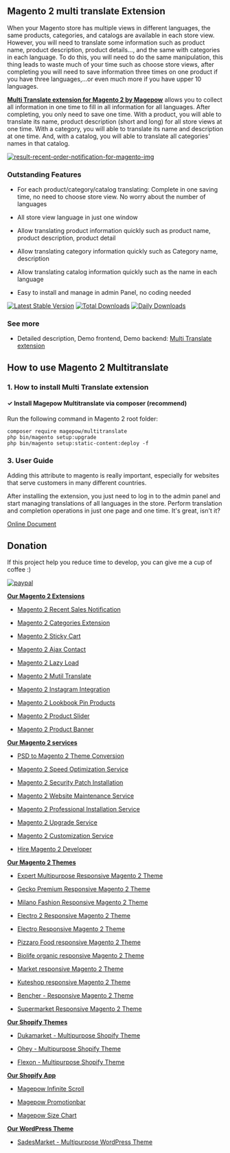## Magento 2 multi translate Extension

When your Magento store has multiple views in different languages, the same products, categories, and catalogs are available in each store view. However, you will need to translate some information such as product name, product description, product details..., and the same with categories in each language. To do this, you will need to do the same manipulation, this thing leads to waste much of your time such as choose store views, after completing you will need to save information three times on one product if you have three languages,...or even much more if you have upper 10 languages.

[**Multi Translate extension for Magento 2 by Magepow**](https://magepow.com/magento-2-multi-translate.html) allows you to collect all information in one time to fill in all information for all languages. After completing, you only need to save one time. With a product, you will able to translate its name, product description (short and long) for all store views at one time. With a category, you will able to translate its name and description at one time. And, with a catalog, you will able to translate all categories' names in that catalog.

[![result-recent-order-notification-for-magento-img](
https://github.com/magepow/magento-2-multiple-translate/blob/master/magento-2-multitranslate.png)](https://magepow.com/magento-2-multi-translate.html)

### Outstanding Features

- For each product/category/catalog translating: Complete in one saving time, no need to choose store view. No worry about the number of languages

- All store view language in just one window

- Allow translating product information quickly such as product name, product description, product detail

- Allow translating category information quickly such as Category name, description

- Allow translating catalog information quickly such as the name in each language

- Easy to install and manage in admin Panel, no coding needed

[![Latest Stable Version](https://poser.pugx.org/magepow/multitranslate/v/stable)](https://packagist.org/packages/magepow/multitranslate)
[![Total Downloads](https://poser.pugx.org/magepow/multitranslate/downloads)](https://packagist.org/packages/magepow/multitranslate)
[![Daily Downloads](https://poser.pugx.org/magepow/multitranslate/d/daily)](https://packagist.org/packages/magepow/multitranslate)

### See more

- Detailed description, Demo frontend, Demo backend: [Multi Translate extension ](https://magepow.com/magento-2-multi-translate.html)

## How to use Magento 2 Multitranslate
### 1. How to install Multi Translate extension
#### ✓ Install Magepow Multitranslate via composer (recommend)
Run the following command in Magento 2 root folder:

```
composer require magepow/multitranslate
php bin/magento setup:upgrade
php bin/magento setup:static-content:deploy -f
```

### 3. User Guide

Adding this attribute to magento is really important, especially for websites that serve customers in many different countries.

After installing the extension, you just need to log in to the admin panel and start managing translations of all languages ​​in the store. Perform translation and completion operations in just one page and one time. It's great, isn't it?

[Online Document](https://docs.alothemes.com/m2/extension/multitranslate/)

## Donation

If this project help you reduce time to develop, you can give me a cup of coffee :) 

[![paypal](https://www.paypalobjects.com/en_US/i/btn/btn_donateCC_LG.gif)](https://www.paypal.com/paypalme/alopay)


**[Our Magento 2 Extensions](https://magepow.com/magento-2-extensions.html)**

* [Magento 2 Recent Sales Notification](https://magepow.com/magento-2-recent-order-notification.html)

* [Magento 2 Categories Extension](https://magepow.com/magento-categories-extension.html)

* [Magento 2 Sticky Cart](https://magepow.com/magento-sticky-cart.html)

* [Magento 2 Ajax Contact](https://magepow.com/magento-ajax-contact-form.html)

* [Magento 2 Lazy Load](https://magepow.com/magento-lazy-load.html)

* [Magento 2 Mutil Translate](https://magepow.com/magento-multi-translate.html)

* [Magento 2 Instagram Integration](https://magepow.com/magento-2-instagram.html)

* [Magento 2 Lookbook Pin Products](https://magepow.com/lookbook-pin-products.html)

* [Magento 2 Product Slider](https://magepow.com/magento-product-slider.html)

* [Magento 2 Product Banner](https://magepow.com/magento-2-banner-slider.html)

**[Our Magento 2 services](https://magepow.com/magento-services.html)**

* [PSD to Magento 2 Theme Conversion](https://alothemes.com/psd-to-magento-theme-conversion.html)

* [Magento 2 Speed Optimization Service](https://magepow.com/magento-speed-optimization-service.html)

* [Magento 2 Security Patch Installation](https://magepow.com/magento-security-patch-installation.html)

* [Magento 2 Website Maintenance Service](https://magepow.com/website-maintenance-service.html)

* [Magento 2 Professional Installation Service](https://magepow.com/professional-installation-service.html)

* [Magento 2 Upgrade Service](https://magepow.com/magento-upgrade-service.html)

* [Magento 2 Customization Service](https://magepow.com/customization-service.html)

* [Hire Magento 2 Developer](https://magepow.com/hire-magento-developer.html)

**[Our Magento 2 Themes](https://alothemes.com/)**

* [Expert Multipurpose Responsive Magento 2 Theme](https://1.envato.market/c/1314680/275988/4415?u=https://themeforest.net/item/expert-premium-responsive-magento-2-and-1-support-rtl-magento-2-/21667789)

* [Gecko Premium Responsive Magento 2 Theme](https://1.envato.market/c/1314680/275988/4415?u=https://themeforest.net/item/gecko-responsive-magento-2-theme-rtl-supported/24677410)

* [Milano Fashion Responsive Magento 2 Theme](https://1.envato.market/c/1314680/275988/4415?u=https://themeforest.net/item/milano-fashion-responsive-magento-1-2-theme/12141971)

* [Electro 2 Responsive Magento 2 Theme](https://1.envato.market/c/1314680/275988/4415?u=https://themeforest.net/item/electro2-premium-responsive-magento-2-rtl-supported/26875864)

* [Electro Responsive Magento 2 Theme](https://1.envato.market/c/1314680/275988/4415?u=https://themeforest.net/item/electro-responsive-magento-1-2-theme/17042067)

* [Pizzaro Food responsive Magento 2 Theme](https://1.envato.market/c/1314680/275988/4415?u=https://themeforest.net/item/pizzaro-food-responsive-magento-1-2-theme/19438157)

* [Biolife organic responsive Magento 2 Theme](https://1.envato.market/c/1314680/275988/4415?u=https://themeforest.net/item/biolife-organic-food-magento-2-theme-rtl-supported/25712510)

* [Market responsive Magento 2 Theme](https://1.envato.market/c/1314680/275988/4415?u=https://themeforest.net/item/market-responsive-magento-2-theme/22997928)

* [Kuteshop responsive Magento 2 Theme](https://1.envato.market/c/1314680/275988/4415?u=https://themeforest.net/item/kuteshop-multipurpose-responsive-magento-1-2-theme/12985435)

* [Bencher - Responsive Magento 2 Theme](https://1.envato.market/c/1314680/275988/4415?u=https://themeforest.net/item/bencher-responsive-magento-1-2-theme/15787772)

* [Supermarket Responsive Magento 2 Theme](https://1.envato.market/c/1314680/275988/4415?u=https://themeforest.net/item/supermarket-responsive-magento-1-2-theme/18447995)

**[Our Shopify Themes](https://themeforest.net/user/alotheme)**

* [Dukamarket - Multipurpose Shopify Theme](https://1.envato.market/c/1314680/275988/4415?u=https://themeforest.net/item/dukamarket-multipurpose-shopify-theme/36158349)

* [Ohey - Multipurpose Shopify Theme](https://1.envato.market/c/1314680/275988/4415?u=https://themeforest.net/item/ohey-multipurpose-shopify-theme/34624195)

* [Flexon - Multipurpose Shopify Theme](https://1.envato.market/c/1314680/275988/4415?u=https://themeforest.net/item/flexon-multipurpose-shopify-theme/33461048)

**[Our Shopify App](https://apps.shopify.com/partners/maggicart)**

* [Magepow Infinite Scroll](https://apps.shopify.com/magepow-infinite-scroll)

* [Magepow Promotionbar](https://apps.shopify.com/magepow-promotionbar)

* [Magepow Size Chart](https://apps.shopify.com/magepow-size-chart)

**[Our WordPress Theme](https://themeforest.net/user/alotheme/portfolio)**

* [SadesMarket - Multipurpose WordPress Theme](https://1.envato.market/c/1314680/275988/4415?u=https://themeforest.net/item/sadesmarket-multipurpose-wordpress-theme/35369933)
